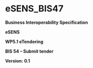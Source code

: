 # eSENS_BIS47


**Business Interoperability Specification**

**eSENS**

**WP5.1 eTendering**

**BIS 54 – Submit tender**

**Version: 0.1**

